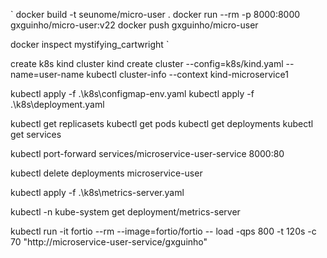`
docker build -t seunome/micro-user .
docker run --rm -p 8000:8000 gxguinho/micro-user:v22
docker push gxguinho/micro-user

docker inspect mystifying_cartwright
`

create k8s kind cluster
kind create cluster --config=k8s/kind.yaml --name=user-name
kubectl cluster-info --context kind-microservice1

kubectl apply -f .\k8s\configmap-env.yaml
kubectl apply -f .\k8s\deployment.yaml

kubectl get replicasets
kubectl get pods
kubectl get deployments
kubectl get services

kubectl port-forward services/microservice-user-service 8000:80

kubectl delete  deployments microservice-user

kubectl apply -f .\k8s\metrics-server.yaml

kubectl -n kube-system get deployment/metrics-server

kubectl run -it fortio --rm --image=fortio/fortio -- load -qps 800 -t 120s -c 70 "http://microservice-user-service/gxguinho"